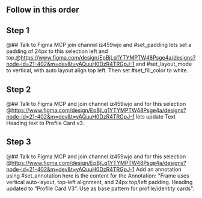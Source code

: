 ## Follow in this order

## Step 1
@## Talk to Figma MCP join channel iz459wjo and #set_padding lets set a padding of 24px to this selection left and top,@https://www.figma.com/design/EpBjLq1YTYMPTW48Psge4a/designs?node-id=21-402&m=dev&t=yAQuuH0DzR4TRGpJ-1 and #set_layout_mode to vertical, with auto layout align top left. Then set #set_fill_color to white.

## Step 2
@## Talk to Figma MCP and join channel iz459wjo and for this selection @https://www.figma.com/design/EpBjLq1YTYMPTW48Psge4a/designs?node-id=21-402&m=dev&t=yAQuuH0DzR4TRGpJ-1 lets update Text Heading text to Profile Card v3. 

## Step 3
@## Talk to Figma MCP and join channel iz459wjo and for this selection @https://www.figma.com/design/EpBjLq1YTYMPTW48Psge4a/designs?node-id=21-402&m=dev&t=yAQuuH0DzR4TRGpJ-1 Add an annotation using #set_annotation here is the content for the Annotation: "Frame uses vertical auto-layout, top-left alignment, and 24px top/left padding. Heading updated to “Profile Card V3”. Use as base pattern for profile/identity cards".